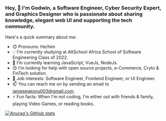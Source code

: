 ### Hey, 👋 I'm Godwin, a Software Engineer, Cyber Security Expert, and Graphics Designer who is passionate about sharing knowledge, elegant web UI and supporting the tech community.

Here's a quick summary about me:

- 😊 Pronouns: He/him
- 💡 I'm currently studying at AltSchool Africa School of Software Engineering Class of 2022.
- 🌱 I’m currently learning JavaScript, VueJs, NodeJs.
- 😊 I’m looking for help with open source projects, e-Commerce, Cryto & FinTech solution.
- 💼 Job interests: Software Engineer, Frontend Engineer, or UI Engineer.
- 📫 You can reach me on by sending an email to jamesegeonu003@gmail.com.
- ⚡ Fun facts: When I'm not coding, I'm either out with friends & family, playing Video Games, or reading books.


[![Anurag's GitHub stats](https://github-readme-stats.vercel.app/api?username=stevebrainng)](https://github.com/anuraghazra/github-readme-stats)
<!--
**stevebrainng/Stevebrainng** is a ✨ _special_ ✨ repository because its `README.md` (this file) appears on your GitHub profile.

Here are some ideas to get you started:

- 🔭 I’m currently working on ...
- 🌱 I’m currently learning ...
- 👯 I’m looking to collaborate on ...
- 🤔 I’m looking for help with ...
- 💬 Ask me about ...
- 📫 How to reach me: ...
- 😄 Pronouns: ...
- ⚡ Fun fact: ...
-->
